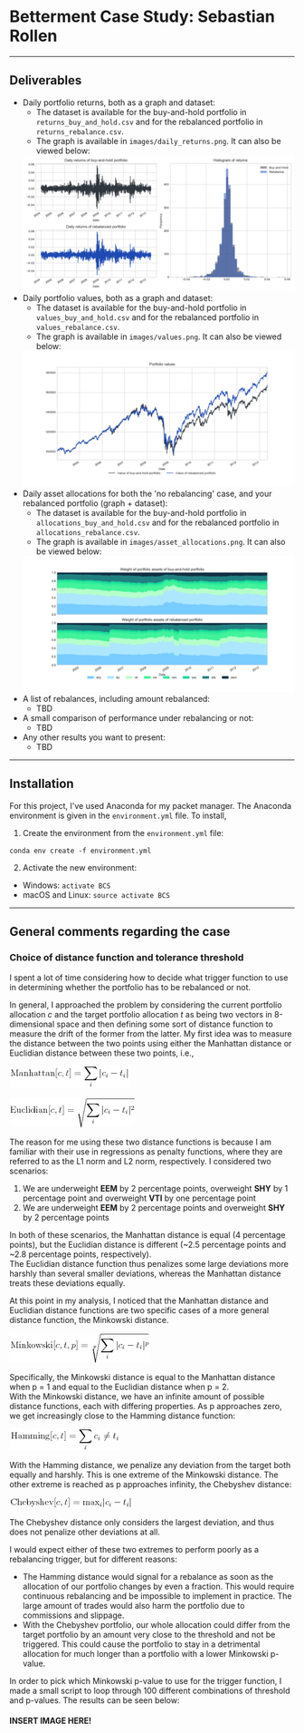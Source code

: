 # Betterment Case Study: Sebastian Rollen
---
## Deliverables
* Daily portfolio returns, both as a graph and dataset:
  * The dataset is available for the buy-and-hold portfolio in 
  `returns_buy_and_hold.csv` and for the rebalanced portfolio in 
  `returns_rebalance.csv`.
  * The graph is available in `images/daily_returns.png`. 
  It can also be viewed below:  
  <!-- ![Returns](https://imgur.com/TWHGL5D.png) -->
  ![returns](images/daily_returns.png)
* Daily portfolio values, both as a graph and dataset:
  * The dataset is available for the buy-and-hold portfolio in 
  `values_buy_and_hold.csv` and for the rebalanced portfolio in 
  `values_rebalance.csv`.
  * The graph is available in `images/values.png`. It can also be viewed below:  
  <!-- ![Values](https://imgur.com/C0NqBHI.png) -->
  ![Values](images/values.png)
* Daily asset allocations for both the 'no rebalancing' case, and your 
rebalanced portfolio (graph + dataset):
  * The dataset is available for the buy-and-hold portfolio in 
  `allocations_buy_and_hold.csv` and for the rebalanced portfolio in 
  `allocations_rebalance.csv`.
  * The graph is available in `images/asset_allocations.png`. It can also be 
  viewed below:  
  <!-- ![Allocations](https://i.imgur.com/EPxFrM2.png) -->
  ![Allocations](images/asset_allocations.png)
* A list of rebalances, including amount rebalanced:
  * TBD
* A small comparison of performance under rebalancing or not:
  * TBD
* Any other results you want to present:
  * TBD
---
## Installation
For this project, I've used Anaconda for my packet manager. The Anaconda 
environment is given in the `environment.yml` file. To install, 
1. Create the environment from the `environment.yml` file:  
```
conda env create -f environment.yml
```
2. Activate the new environment:
  * Windows: `activate BCS`
  * macOS and Linux: `source activate BCS`
---
## General comments regarding the case
### Choice of distance function and  tolerance threshold
I spent a lot of time considering how to decide what trigger function to use 
in determining whether the portfolio has to be rebalanced or not.

In general, I approached the problem by considering the current portfolio 
allocation *c* and the target portfolio allocation *t* as being two vectors in 
8-dimensional space and then defining some sort of distance function to measure 
the drift of the former from the latter. My first idea was to measure the 
distance between the two points using either the Manhattan distance or 
Euclidian distance between these two points, i.e.,

![Manhattan distance](equations/manhattan.png)

![Euclidian distance](equations/euclidian.png)

The reason for me using these two distance functions is because I am familiar 
with their use in regressions as penalty 
functions, where they are referred to as the L1 norm and L2 norm, respectively. 
I considered two scenarios:
1. We are underweight **EEM** by 2 percentage points, overweight **SHY** by 1 
percentage point and overweight **VTI** by one percentage point
2. We are underweight **EEM** by 2 percentage points and overweight **SHY** by 
2 percentage points

In both of these scenarios, the Manhattan distance is equal (4 percentage 
points), but the Euclidian distance is different (~2.5 percentage points and 
~2.8 percentage points, respectively).  
The Euclidian distance function thus penalizes some large deviations more 
harshly than several smaller deviations, whereas the Manhattan distance treats 
these deviations equally.

At this point in my analysis, I noticed that the Manhattan distance and 
Euclidian distance functions are two specific cases of a more general distance
function, the Minkowski distance.

![Minkowski distance](equations/minkowski.png)

Specifically, the Minkowski distance is equal to the Manhattan distance when
p = 1 and equal to the Euclidian distance when p = 2.  
With the Minkowski distance, we have an infinite amount of possible distance 
functions, each with differing properties. As p approaches zero, we get 
increasingly close to the Hamming distance function:

![Hamming distance](equations/hamming.png)

With the Hamming distance, we penalize any deviation from the target both 
equally and harshly. This is one extreme of the Minkowski distance. The other
extreme is reached as p approaches infinity, the Chebyshev distance:

![Chebyshev distance](equations/chebyshev.png)

The Chebyshev distance only considers the largest deviation, and thus does 
not penalize other deviations at all.

I would expect either of these two extremes to perform poorly as a rebalancing
trigger, but for different reasons:
* The Hamming distance would signal for a rebalance as soon as the allocation 
of our portfolio changes by even a fraction. This would require continuous
rebalancing and be impossible to implement in practice. The large amount of 
trades would also harm the portfolio due to commissions and slippage.
* With the Chebyshev portfolio, our whole allocation could differ from the 
target portfolio by an amount very close to the threshold and not be triggered.
This could cause the portfolio to stay in a detrimental allocation for much
longer than a portfolio with a lower Minkowski p-value.

In order to pick which Minkowski p-value to use for the trigger function, I 
made a small script to loop through 100 different combinations of threshold
and p-values. The results can be seen below:

#### INSERT IMAGE HERE!
